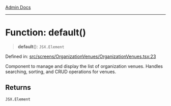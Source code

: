 [Admin Docs](/)

***

# Function: default()

> **default**(): `JSX.Element`

Defined in: [src/screens/OrganizationVenues/OrganizationVenues.tsx:23](https://github.com/syedali237/talawa-admin/blob/dd4a08e622d0fa38bcf9758a530e8cdf917dbac8/src/screens/OrganizationVenues/OrganizationVenues.tsx#L23)

Component to manage and display the list of organization venues.
Handles searching, sorting, and CRUD operations for venues.

## Returns

`JSX.Element`
